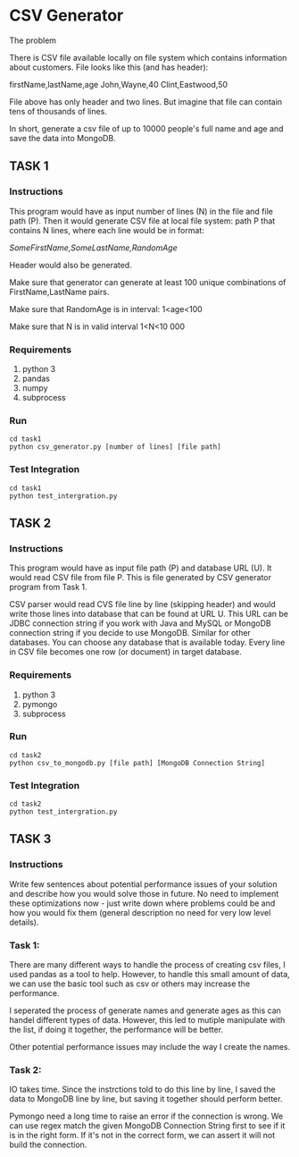 # CSV Generator
The problem

There is CSV file available locally on file system which contains information about customers. File looks like this (and has header):

firstName,lastName,age
John,Wayne,40
Clint,Eastwood,50

File above has only header and two lines. But imagine that file can contain tens of thousands of lines.

In short, generate a csv file of up to 10000 people's full name and age and save the data into MongoDB.

## TASK 1
### Instructions
This program would have as input number of lines (N) in the file and file path (P). Then it would generate CSV file at local file system: path P that contains N lines, where each line would be in format:

_SomeFirstName,SomeLastName,RandomAge_

Header would also be generated.

Make sure that generator can generate at least 100 unique combinations of FirstName,LastName pairs.

Make sure that RandomAge is in interval: 1<age<100

Make sure that N is in valid interval 1<N<10 000

### Requirements
1. python 3 
2. pandas 
3. numpy
4. subprocess

### Run
	cd task1
	python csv_generator.py [number of lines] [file path]

### Test Integration
	cd task1
	python test_intergration.py 



## TASK 2
### Instructions
This program would have as input file path (P) and database URL (U). It would read CSV file from file P. This is file generated by CSV generator program from Task 1.

CSV parser would read CVS file line by line (skipping header) and would write those lines into database that can be found at URL U. This URL can be JDBC connection string if you work with Java and MySQL or MongoDB connection string if you decide to use MongoDB. Similar for other databases. You can choose any database that is available today. Every line in CSV file becomes one row (or document) in target database.


### Requirements
1. python 3 
2. pymongo
3. subprocess

### Run
	cd task2
	python csv_to_mongodb.py [file path] [MongoDB Connection String]

### Test Integration
	cd task2
	python test_intergration.py 

## TASK 3
### Instructions
Write few sentences about potential performance issues of your solution and describe how you would solve those in future. No need to implement these optimizations now - just write down where problems could be and how you would fix them (general description no need for very low level details).

### Task 1:
There are many different ways to handle the process of creating csv files, I used pandas as a tool to help. However, to handle this small amount of data, we can use the basic tool such as csv or others may increase the performance.

I seperated the process of generate names and generate ages as this can handel different types of data. However, this led to mutiple manipulate with the list, if doing it together, the performance will be better.

Other potential performance issues may include the way I create the names.


### Task 2:
IO takes time. Since the instrctions told to do this line by line, I saved the data to MongoDB line by line, but saving it together should perform better. 

Pymongo need a long time to raise an error if the connection is wrong. We can use regex match the given MongoDB Connection String first to see if it is in the right form. If it's not in the correct form, we can assert it will not build the connection.
